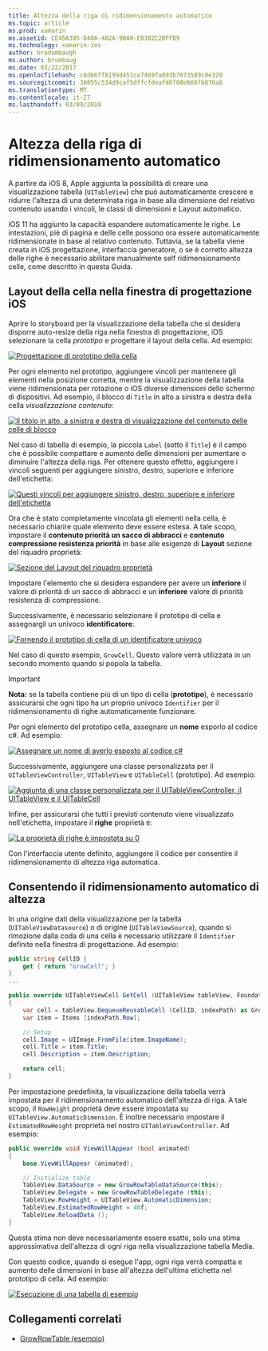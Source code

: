 ```yaml
---
title: Altezza della riga di ridimensionamento automatico
ms.topic: article
ms.prod: xamarin
ms.assetid: CE45A385-D40A-482A-90A0-E8382C2BFFB9
ms.technology: xamarin-ios
author: bradumbaugh
ms.author: brumbaug
ms.date: 03/22/2017
ms.openlocfilehash: c8d66ff8199d451ce7469fa893b7673589c9e320
ms.sourcegitcommit: 30055c534d9caf5dffcfdeafd6f08e666fb870a8
ms.translationtype: MT
ms.contentlocale: it-IT
ms.lasthandoff: 03/09/2018
---
```

# <a name="auto-sizing-row-height"></a>Altezza della riga di ridimensionamento automatico

A partire da iOS 8, Apple aggiunta la possibilità di creare una visualizzazione tabella (`UITableView`) che può automaticamente crescere e ridurre l'altezza di una determinata riga in base alla dimensione del relativo contenuto usando i vincoli, le classi di dimensioni e Layout automatico.

iOS 11 ha aggiunto la capacità espandere automaticamente le righe. Le intestazioni, piè di pagina e delle celle possono ora essere automaticamente ridimensionate in base al relativo contenuto. Tuttavia, se la tabella viene creata in iOS progettazione, interfaccia generatore, o se è corretto altezza delle righe è necessario abilitare manualmente self ridimensionamento celle, come descritto in questa Guida.

## <a name="cell-layout-in-the-ios-designer"></a>Layout della cella nella finestra di progettazione iOS

Aprire lo storyboard per la visualizzazione della tabella che si desidera disporre auto-resize della riga nella finestra di progettazione, iOS selezionare la cella *prototipo* e progettare il layout della cella. Ad esempio:

[![](autosizing-row-height-images/table01.png "Progettazione di prototipo della cella")](autosizing-row-height-images/table01.png#lightbox)

Per ogni elemento nel prototipo, aggiungere vincoli per mantenere gli elementi nella posizione corretta, mentre la visualizzazione della tabella viene ridimensionata per rotazione o iOS diverse dimensioni dello schermo di dispositivi. Ad esempio, il blocco di `Title` in alto a sinistra e destra della cella *visualizzazione contenuto*:

[![](autosizing-row-height-images/table02.png "Il titolo in alto, a sinistra e destra di visualizzazione del contenuto delle celle di blocco")](autosizing-row-height-images/table02.png#lightbox)

Nel caso di tabella di esempio, la piccola `Label` (sotto il `Title`) è il campo che è possibile compattare e aumento delle dimensioni per aumentare o diminuire l'altezza della riga. Per ottenere questo effetto, aggiungere i vincoli seguenti per aggiungere sinistro, destro, superiore e inferiore dell'etichetta:

[![](autosizing-row-height-images/table03.png "Questi vincoli per aggiungere sinistro, destro, superiore e inferiore dell'etichetta")](autosizing-row-height-images/table03.png#lightbox)

Ora che è stato completamente vincolata gli elementi nella cella, è necessario chiarire quale elemento deve essere estesa. A tale scopo, impostare il **contenuto priorità un sacco di abbracci** e **contenuto compressione resistenza priorità** in base alle esigenze di **Layout** sezione del riquadro proprietà:

[![](autosizing-row-height-images/table03a.png "Sezione del Layout del riquadro proprietà")](autosizing-row-height-images/table03a.png#lightbox)

Impostare l'elemento che si desidera espandere per avere un **inferiore** il valore di priorità di un sacco di abbracci e un **inferiore** valore di priorità resistenza di compressione.

Successivamente, è necessario selezionare il prototipo di cella e assegnargli un univoco **identificatore**:

[![](autosizing-row-height-images/table04.png "Fornendo il prototipo di cella di un identificatore univoco")](autosizing-row-height-images/table04.png#lightbox)

Nel caso di questo esempio, `GrowCell`. Questo valore verrà utilizzata in un secondo momento quando si popola la tabella.

> [!IMPORTANT]
> **Nota:** se la tabella contiene più di un tipo di cella (**prototipo**), è necessario assicurarsi che ogni tipo ha un proprio univoco `Identifier` per il ridimensionamento di righe automaticamente funzionare.

Per ogni elemento del prototipo cella, assegnare un **nome** esporlo al codice c#. Ad esempio:

[![](autosizing-row-height-images/table05.png "Assegnare un nome di averlo esposto al codice c#")](autosizing-row-height-images/table05.png#lightbox)

Successivamente, aggiungere una classe personalizzata per il `UITableViewController`, `UITableView` e `UITableCell` (prototipo). Ad esempio: 

[![](autosizing-row-height-images/table06.png "Aggiunta di una classe personalizzata per il UITableViewController, il UITableView e il UITableCell")](autosizing-row-height-images/table06.png#lightbox)

Infine, per assicurarsi che tutti i previsti contenuto viene visualizzato nell'etichetta, impostare il **righe** proprietà `0`:

[![](autosizing-row-height-images/table06.png "La proprietà di righe è impostata su 0")](autosizing-row-height-images/table06a.png#lightbox)

Con l'interfaccia utente definito, aggiungere il codice per consentire il ridimensionamento di altezza riga automatica.

## <a name="enabling-auto-resizing-height"></a>Consentendo il ridimensionamento automatico di altezza

In una origine dati della visualizzazione per la tabella (`UITableViewDatasource`) o di origine (`UITableViewSource`), quando si rimozione dalla coda di una cella è necessario utilizzare il `Identifier` definite nella finestra di progettazione. Ad esempio:

```csharp
public string CellID {
    get { return "GrowCell"; }
}
...

public override UITableViewCell GetCell (UITableView tableView, Foundation.NSIndexPath indexPath)
{
    var cell = tableView.DequeueReusableCell (CellID, indexPath) as GrowRowTableCell;
    var item = Items [indexPath.Row];

    // Setup
    cell.Image = UIImage.FromFile(item.ImageName);
    cell.Title = item.Title;
    cell.Description = item.Description;

    return cell;
}
```

Per impostazione predefinita, la visualizzazione della tabella verrà impostata per il ridimensionamento automatico dell'altezza di riga. A tale scopo, il `RowHeight` proprietà deve essere impostata su `UITableView.AutomaticDimension`. È inoltre necessario impostare il `EstimatedRowHeight` proprietà nel nostro `UITableViewController`. Ad esempio:

```csharp
public override void ViewWillAppear (bool animated)
{
    base.ViewWillAppear (animated);

    // Initialize table
    TableView.DataSource = new GrowRowTableDataSource(this);
    TableView.Delegate = new GrowRowTableDelegate (this);
    TableView.RowHeight = UITableView.AutomaticDimension;
    TableView.EstimatedRowHeight = 40f;
    TableView.ReloadData ();
}
```

Questa stima non deve necessariamente essere esatto, solo una stima approssimativa dell'altezza di ogni riga nella visualizzazione tabella Media.

Con questo codice, quando si esegue l'app, ogni riga verrà compatta e aumento delle dimensioni in base all'altezza dell'ultima etichetta nel prototipo di cella. Ad esempio:

[![](autosizing-row-height-images/table07.png "Esecuzione di una tabella di esempio")](autosizing-row-height-images/table07.png#lightbox)


## <a name="related-links"></a>Collegamenti correlati

- [GrowRowTable (esempio)](https://developer.xamarin.com/samples/monotouch/GrowRowTable/)
